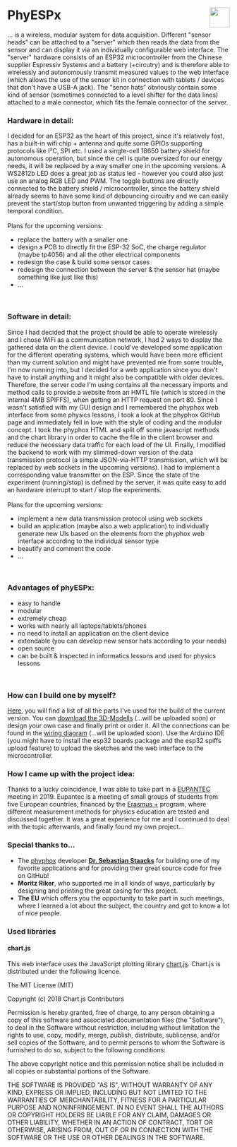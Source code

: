 # PhyESPx <img src="https://user-images.githubusercontent.com/73055949/134799502-acd9a22d-0cd9-4834-9d5f-f509eb8aba9c.png" height="45" align="right"> <br>
... is a wireless, modular system for data acquisition. Different "sensor heads" can be attached to a "server" which then reads the data from the sensor and can display it via an individually configurable web interface. The "server" hardware consists of an ESP32 microcontroller from the Chinese supplier Espressiv Systems and a battery (+circutry) and is therefore able to wirelessly and autonomously transmit measured values to the web interface (which allows the use of the sensor kit in connection with tablets / devices that don't have a USB-A jack). 
The "senor hats" obviously contain some kind of sensor (sometimes connected to a level shifter for the data lines) attached to a male connector, which fits the female connector of the server.

<h3>Hardware in detail:</h3>
I decided for an ESP32 as the heart of this project, since it's relatively fast, has a built-in wifi chip + antenna and quite some GPIOs supporting protocols like I²C, SPI etc. I used a single-cell 18650 battery shield for autonomous operation, but since the cell is quite oversized for our energy needs, it will be replaced by a way smaller one in the upcoming versions. A WS2812b LED does a great job as status led - however you could also just use an analog RGB LED and PWM. The toggle buttons are directly connected to the battery shield / microcontroller, since the battery shield already seems to have some kind of debouncing circuitry and we can easily prevent the start/stop button from unwanted triggering by adding a simple temporal condition.
<br><br>
Plans for the upcoming versions:
<ul>
<li>replace the battery with a smaller one</li>
<li>design a PCB to directly fit the ESP-32 SoC, the charge regulator (maybe tp4056) and all the other electrical components</li>
<li>redesign the case & build some sensor cases</li>
<li>redesign the connection between the server & the sensor hat (maybe something like just like this)</li>
<li>...</li>
</ul>

<br>

<h3>Software in detail:</h3>
Since I had decided that the project should be able to operate wirelessly and I chose WiFi as a communication network, I had 2 ways to display the gathered data on the client device. I could've developed some application for the different operating systems, which would have been more efficient than my current solution and might have prevented me from some trouble, I'm now running into, but I decided for a web application since you don't have to install anything and it might also be compatible with older devices. Therefore, the server code I'm using contains all the necessary imports and method calls to provide a website from an HMTL file (which is stored in the internal 4MB SPIFFS), when getting an HTTP request on port 80. Since I wasn't satisfied with my GUI design and I remembered the phyphox web interface from some physics lessons, I took a look at the phyphox GitHub page and immediately fell in love with the style of coding and the modular concept. I took the phyphox HTML and split off some javascript methods and the chart library in order to cache the file in the client browser and reduce the necessary data traffic for each load of the UI. Finally, I modified the backend to work with my slimmed-down version of the data transmission protocol (a simple JSON-via-HTTP transmission, which will be replaced by web sockets in the upcoming versions). I had to implement a corresponding value transmitter on the ESP. Since the state of the experiment (running/stop) is defined by the server, it was quite easy to add an hardware interrupt to start / stop the experiments. 
<br><br>
Plans for the upcoming versions:
<ul>
<li>implement a new data transmission protocol using web sockets</li>
<li>build an application (maybe also a web application) to individually generate new UIs based on the elements from the phyphox web interface according to the individual sensor type</li>
<li>beautify and comment the code</li>
<li>...</li>
</ul>

<br>

<h3>Advantages of phyESPx:</h3>
<ul>
<li>easy to handle</li>
<li>modular</li>
<li>extremely cheap</li>
<li>works with nearly all laptops/tablets/phones</li>
<li>no need to install an application on the client device</li>
<li>extendable (you can develop new sensor hats according to your needs)</li>
<li>open source</li>
<li>can be built & inspected in informatics lessons and used for physics lessons</li>
</ul>

<br>

<h3>How can I build one by myself?</h3>
<a href="https://github.com/DeeBuggerTech/PhyESPx_old/blob/main/additional_resources/parts_lists">Here</a>, you will find a list of all the parts I've used for the build of the current version. You can <a href="https://github.com/DeeBuggerTech/PhyESPx_old/blob/main/additional_resources/3d_models">download the 3D-Modells</a> (...will be uploaded soon) or design your own case and finally print or order it. All the connections can be found in the <a href="https://github.com/DeeBuggerTech/PhyESPx_old/blob/main/additional_resources/wiring_diagram">wiring diagram</a> (...will be uploaded soon). Use the Arduino IDE (you might have to install the esp32 boards package and the esp32 spiffs upload feature) to upload the sketches and the web interface to the microcontroller.

<h3>How I came up with the project idea:</h3>
Thanks to a lucky coincidence, I was able to take part in a <a href="http://eupantec2019.eu">EUPANTEC</a> meeting in 2019. 
Eupantec is a meeting of small groups of students from five European countries, financed by the <a href="https://erasmus-plus.ec.europa.eu/">Erasmus +</a> program, where different measurement methods for physics education are tested and discussed together. 
It was a great experience for me and I continued to deal with the topic afterwards, and finally found my own project...


<h3>Special thanks to...</h3>
<ul>
  <li>The <a href="https://github.com/phyphox">phyphox</a> developer <a href="https://github.com/Staacks"><b>Dr. Sebastian Staacks</b></a> for building one of my favorite applications and for providing their great source code for free on GitHub!</li>
  <li><b>Moritz Riker</b>, who supported me in all kinds of ways, particularly by designing and printing the great casing for this project.</li>
  <li><b>The EU</b> which offers you the opportunity to take part in such meetings, where I learned a lot about the subject, the country and got to know a lot of nice people.</li>
</ul>

<h3>Used libraries</h3>

<h4>chart.js</h4>

This web interface uses the JavaScript plotting library <a href="http://chartjs.org">chart.js</a>. Chart.js is distributed under the following licence.

The MIT License (MIT)

Copyright (c) 2018 Chart.js Contributors

Permission is hereby granted, free of charge, to any person obtaining a copy of this software and associated documentation files (the "Software"), to deal in the Software without restriction, including without limitation the rights to use, copy, modify, merge, publish, distribute, sublicense, and/or sell copies of the Software, and to permit persons to whom the Software is furnished to do so, subject to the following conditions:

The above copyright notice and this permission notice shall be included in all copies or substantial portions of the Software.

THE SOFTWARE IS PROVIDED "AS IS", WITHOUT WARRANTY OF ANY KIND, EXPRESS OR IMPLIED, INCLUDING BUT NOT LIMITED TO THE WARRANTIES OF MERCHANTABILITY, FITNESS FOR A PARTICULAR PURPOSE AND NONINFRINGEMENT. IN NO EVENT SHALL THE AUTHORS OR COPYRIGHT HOLDERS BE LIABLE FOR ANY CLAIM, DAMAGES OR OTHER LIABILITY, WHETHER IN AN ACTION OF CONTRACT, TORT OR OTHERWISE, ARISING FROM, OUT OF OR IN CONNECTION WITH THE SOFTWARE OR THE USE OR OTHER DEALINGS IN THE SOFTWARE.
